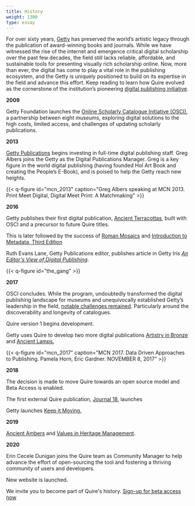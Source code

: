 ```yaml
---
title: History
weight: 1300
type: essay
---
```


For over sixty years, [Getty](https://www.getty.edu/) has preserved the world’s artistic legacy through the publication of award-winning books and journals. While we have witnessed the rise of the internet and emergence critical digital scholarship over the past few decades, the field still lacks reliable, affordable, and sustainable tools for presenting visually rich scholarship online. Now, more than ever, the digital has come to play a vital role in the publishing ecosystem, and the Getty is uniquely positioned to build on its expertise in the field and advance this effort. Keep reading to learn how Quire evolved as the cornerstone of the institution’s pioneering [digital publishing initiative](https://www.getty.edu/publications/digital/index.html).

**2009**

Getty Foundation launches the [Online Scholarly Catalogue Initiative (OSCI)](http://www.oscitoolkit.org/), a partnership between eight museums, exploring digital solutions to the high costs, limited access, and challenges of updating scholarly publications.

**2013**

[Getty Publications](https://www.getty.edu/publications) begins investing in full-time digital publishing staff.
Greg Albers joins the Getty as the Digital Publications Manager. Greg is a key figure in the world digital publishing (having founded Hol Art Book and creating the People’s E-Book), and is poised to help the Getty reach new heights.

{{< q-figure id="mcn_2013" caption="Greg Albers speaking at MCN 2013. Print Meet Digital, Digital Meet Print: A Matchmaking" >}}

**2016**

Getty publishes their first digital publication, [Ancient Terracottas](https://www.getty.edu/publications/terracottas/), built with OSCI and a precursor to future Quire titles.

This is later followed by the success of [Roman Mosaics](https://www.getty.edu/publications/romanmosaics/) and [Introduction to Metadata, Third Edition](https://www.getty.edu/publications/intrometadata/)

Ruth Evans Lane, Getty Publications editor, publishes article in Getty Iris [*An Editor's View of Digital Publishing*](http://blogs.getty.edu/iris/an-editors-view-of-digital-publishing/).

{{< q-figure id="the_gang" >}}

**2017**

OSCI concludes. While the program, undoubtedly transformed the digital publishing landscape for museums and unequivocally established Getty’s leadership in the field, [notable challenges remained](https://www.getty.edu/publications/osci-report/remaining-challenges/). Particularly around the discoverability and longevity of catalogues.

Quire version 1 begins development.

Getty uses Quire to develop two more digital publications [Artistry in Bronze](https://www.getty.edu/publications/artistryinbronze/index.html) and [Ancient Lamps.](https://www.getty.edu/publications/ancientlamps/)

{{< q-figure id="mcn_2017" caption="MCN 2017. Data Driven Approaches to Publishing. Pamela Horn, Eric Gardner. NOVEMBER 8, 2017" >}}

**2018**

The decision is made to move Quire towards an open source model and Beta Access is enabled.

The first external Quire publication, [Journal 18](http://www.journal18.org/issue5_williams/about/), launches

Getty launches [Keep it Moving.](https://www.getty.edu/publications/keepitmoving/)

**2019**

[Ancient Ambers](https://www.getty.edu/publications/ambers/) and [Values in Heritage Management](https://www.getty.edu/publications/heritagemanagement/).

**2020**

Erin Cecele Dunigan joins the Quire team as Community Manager to help advance the effort of open-sourcing the tool and fostering a thriving community of users and developers.

New website is launched.

We invite you to become part of Quire's history. [Sign-up for beta access now](https://docs.google.com/forms/d/e/1FAIpQLSckvPWWyyfZJko6JTqf3slcXCV8vcCgQjAzoW4MfHEt9hDuxQ/viewform)
